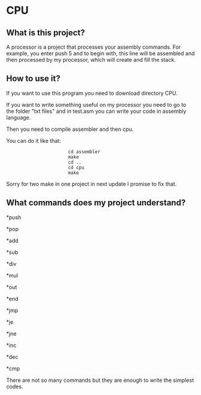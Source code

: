 # CPU

## What is this project?

A processor is a project that processes your assembly commands. For example, you enter push 5 and to begin with, this line will be assembled and then processed by my processor, which will create and fill the stack.

## How to use it?

If you want to use this program you need to download directory CPU.

If you want to write something useful on my processor you need to go to the folder "txt files" and in test.asm you can write your code in assembly language.

Then you need to compile assembler and then cpu. 

You can do it like that: 
                          
                           cd assembler
                           make
                           cd ..
                           cd cpu   
                           make
Sorry for two make in one project in next update I promise to fix that.

## What commands does my project understand?

*push

*pop

*add

*sub

*div

*mul

*out

*end

*jmp

*je

*jne

*inc

*dec

*cmp

There are not so many commands but they are enough to write the simplest codes.
